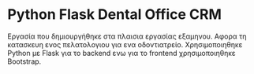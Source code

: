 # Python Flask Dental Office CRM
 
Εργασία που δημιουργήθηκε στα πλαισια εργασίας εξαμηνου. Αφορα τη κατασκευη ενος πελατολογιου για ενα οδοντιατρείο.  Χρησιμοποιηθηκε Python με Flask για το backend ενω για το frontend χρησιμοποιηθηκε Bootstrap.
